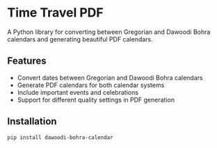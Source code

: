 # Time Travel PDF

A Python library for converting between Gregorian and Dawoodi Bohra calendars and generating beautiful PDF calendars.

## Features

- Convert dates between Gregorian and Dawoodi Bohra calendars
- Generate PDF calendars for both calendar systems
- Include important events and celebrations
- Support for different quality settings in PDF generation

## Installation

```bash
pip install dawoodi-bohra-calendar
```